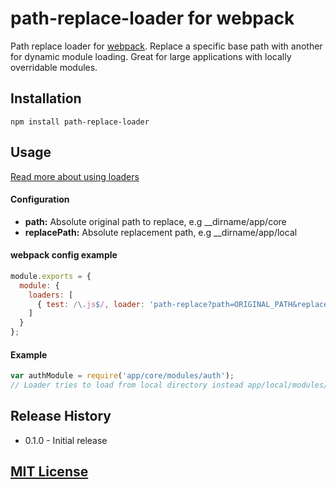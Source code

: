 # path-replace-loader for webpack

Path replace loader for [webpack](http://webpack.github.io/). Replace a specific base path with another for dynamic module loading. Great for large applications with locally overridable modules.

## Installation

`npm install path-replace-loader`

## Usage

[Read more about using loaders](http://webpack.github.io/docs/using-loaders.html)

#### Configuration

- <b>path:</b> Absolute original path to replace, e.g __dirname/app/core
- <b>replacePath:</b> Absolute replacement path, e.g __dirname/app/local

#### webpack config example

``` js
module.exports = {
  module: {
    loaders: [
      { test: /\.js$/, loader: 'path-replace?path=ORIGINAL_PATH&replacePath=REPLACE_PATH' },
    ]
  }
};
```

#### Example

``` js
var authModule = require('app/core/modules/auth');
// Loader tries to load from local directory instead app/local/modules/auth
```

## Release History

- 0.1.0 - Initial release

## [MIT License](http://www.opensource.org/licenses/mit-license.php)

